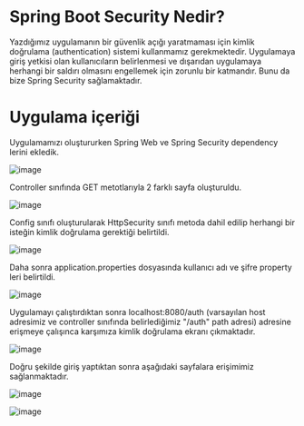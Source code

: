 # Spring Boot Security Nedir?

Yazdığımız uygulamanın bir güvenlik açığı yaratmaması için kimlik doğrulama (authentication) sistemi kullanmamız gerekmektedir. Uygulamaya giriş yetkisi olan kullanıcıların belirlenmesi ve dışarıdan uygulamaya herhangi bir saldırı olmasını engellemek için zorunlu bir katmandır. Bunu da bize Spring Security sağlamaktadır.

# Uygulama içeriği

Uygulamamızı oluştururken Spring Web ve Spring Security dependency lerini ekledik.

![image](https://user-images.githubusercontent.com/91599453/220279132-dde4f27a-7188-425e-aaab-a0960761ddf2.png)

Controller sınıfında GET metotlarıyla 2 farklı sayfa oluşturuldu.

![image](https://user-images.githubusercontent.com/91599453/220280911-e1d15d6f-a039-4d83-96fb-c874768ee6c7.png)

Config sınıfı oluşturularak HttpSecurity sınıfı metoda dahil edilip herhangi bir isteğin kimlik doğrulama gerektiği belirtildi. 

![image](https://user-images.githubusercontent.com/91599453/220281307-e183eea9-8404-4817-98a5-e9a903e08dae.png)

Daha sonra application.properties dosyasında kullanıcı adı ve şifre property leri belirtildi.

![image](https://user-images.githubusercontent.com/91599453/220282093-1170a281-7b58-45db-accb-9022f40fabbe.png)

Uygulamayı çalıştırdıktan sonra localhost:8080/auth (varsayılan host adresimiz ve controller sınıfında belirlediğimiz "/auth" path adresi) adresine erişmeye çalışınca karşımıza kimlik doğrulama ekranı çıkmaktadır.

![image](https://user-images.githubusercontent.com/91599453/220282617-89d52a17-309d-4fb5-884b-930fc8122a2a.png)

Doğru şekilde giriş yaptıktan sonra aşağıdaki sayfalara erişimimiz sağlanmaktadır.

![image](https://user-images.githubusercontent.com/91599453/220282884-1dc81671-0681-4cf4-ab99-7d6fde746847.png)

![image](https://user-images.githubusercontent.com/91599453/220283332-9c3eb1a7-6e17-40e0-bdaa-736efb8f8b34.png)







